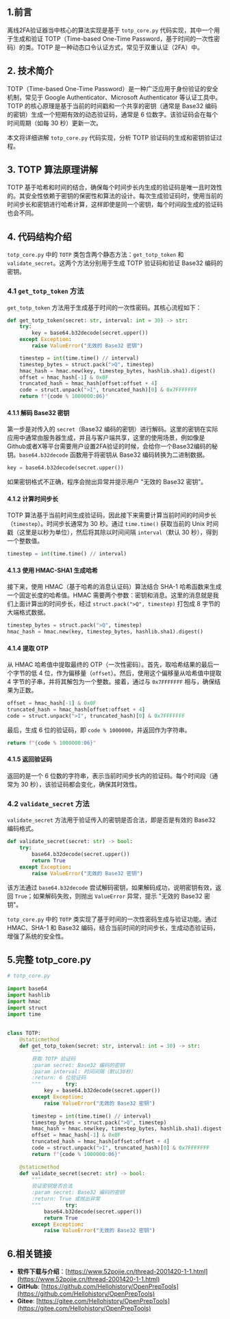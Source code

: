 ## 1.前言

离线2FA验证器当中核心的算法实现是基于 `totp_core.py` 代码实现，其中一个用于生成和验证 TOTP（Time-based One-Time Password，基于时间的一次性密码）的类。TOTP 是一种动态口令认证方式，常见于双重认证（2FA）中。
## 2. 技术简介

TOTP（Time-based One-Time Password）是一种广泛应用于身份验证的安全机制，常见于 Google Authenticator、Microsoft Authenticator 等认证工具中。
TOTP 的核心原理是基于当前的时间戳和一个共享的密钥（通常是 Base32 编码的密钥）生成一个短期有效的动态验证码，通常是 6 位数字。该验证码会在每个时间周期（如每 30 秒）更新一次。

本文将详细讲解 `totp_core.py` 代码实现，分析 TOTP 验证码的生成和密钥验证过程。

## 3. TOTP 算法原理讲解

TOTP 基于哈希和时间的结合，确保每个时间步长内生成的验证码是唯一且时效性的。其安全性依赖于密钥的保密性和算法的设计。每次生成验证码时，使用当前的时间步长和密钥进行哈希计算，这样即使是同一个密钥，每个时间段生成的验证码也会不同。

## 4. 代码结构介绍

`totp_core.py` 中的 `TOTP` 类包含两个静态方法：`get_totp_token` 和 `validate_secret`。这两个方法分别用于生成 TOTP 验证码和验证 Base32 编码的密钥。

### 4.1 `get_totp_token` 方法

`get_totp_token` 方法用于生成基于时间的一次性密码。其核心流程如下：

```python
def get_totp_token(secret: str, interval: int = 30) -> str:
    try:
        key = base64.b32decode(secret.upper())
    except Exception:
        raise ValueError("无效的 Base32 密钥")

    timestep = int(time.time() // interval)
    timestep_bytes = struct.pack(">Q", timestep)
    hmac_hash = hmac.new(key, timestep_bytes, hashlib.sha1).digest()
    offset = hmac_hash[-1] & 0x0F
    truncated_hash = hmac_hash[offset:offset + 4]
    code = struct.unpack(">I", truncated_hash)[0] & 0x7FFFFFFF
    return f"{code % 1000000:06}"
```

#### 4.1.1 解码 Base32 密钥

第一步是对传入的 `secret`（Base32 编码的密钥）进行解码。这里的密钥在实际应用中通常由服务器生成，并且与客户端共享，这里的使用场景，例如像是Github或者X等平台需要用户设置2FA验证的时候，会给你一个Base32编码的秘钥。`base64.b32decode` 函数用于将密钥从 Base32 编码转换为二进制数据。

```python
key = base64.b32decode(secret.upper())
```

如果密钥格式不正确，程序会抛出异常并提示用户 "无效的 Base32 密钥"。

#### 4.1.2 计算时间步长

TOTP 算法基于当前时间生成验证码，因此接下来需要计算当前时间的时间步长（`timestep`）。时间步长通常为 30 秒。通过 `time.time()` 获取当前的 Unix 时间戳（这里是以秒为单位），然后将其除以时间间隔 `interval`（默认 30 秒），得到一个整数值。

```python
timestep = int(time.time() // interval)
```

#### 4.1.3 使用 HMAC-SHA1 生成哈希

接下来，使用 HMAC（基于哈希的消息认证码）算法结合 SHA-1 哈希函数来生成一个固定长度的哈希值。HMAC 需要两个参数：密钥和消息。这里的消息就是我们上面计算出的时间步长，经过 `struct.pack(">Q", timestep)` 打包成 8 字节的大端格式数据。

```python
timestep_bytes = struct.pack(">Q", timestep)
hmac_hash = hmac.new(key, timestep_bytes, hashlib.sha1).digest()
```

#### 4.1.4 提取 OTP

从 HMAC 哈希值中提取最终的 OTP（一次性密码）。首先，取哈希结果的最后一个字节的低 4 位，作为偏移量（`offset`）。然后，使用这个偏移量从哈希值中提取 4 字节的子串，并将其解包为一个整数。接着，通过与 `0x7FFFFFFF` 相与，确保结果为正数。

```python
offset = hmac_hash[-1] & 0x0F
truncated_hash = hmac_hash[offset:offset + 4]
code = struct.unpack(">I", truncated_hash)[0] & 0x7FFFFFFF
```

最后，生成 6 位的验证码，即 `code % 1000000`，并返回作为字符串。

```python
return f"{code % 1000000:06}"
```

#### 4.1.5 返回验证码

返回的是一个 6 位数的字符串，表示当前时间步长内的验证码。每个时间段（通常为 30 秒），该验证码都会变化，确保其时效性。

### 4.2 `validate_secret` 方法

`validate_secret` 方法用于验证传入的密钥是否合法，即是否是有效的 Base32 编码格式。

```python
def validate_secret(secret: str) -> bool:
    try:
        base64.b32decode(secret.upper())
        return True
    except Exception:
        raise ValueError("无效的 Base32 密钥")
```

该方法通过 `base64.b32decode` 尝试解码密钥，如果解码成功，说明密钥有效，返回 `True`；如果解码失败，则抛出 `ValueError` 异常，提示 "无效的 Base32 密钥"。


`totp_core.py` 中的 `TOTP` 类实现了基于时间的一次性密码生成与验证功能。通过 HMAC、SHA-1 和 Base32 编码，结合当前时间的时间步长，生成动态验证码，增强了系统的安全性。

## 5.完整 totp_core.py

```Python
# totp_core.py  
  
import base64  
import hashlib  
import hmac  
import struct  
import time  
  
  
class TOTP:  
    @staticmethod  
    def get_totp_token(secret: str, interval: int = 30) -> str:  
        """  
        获取 TOTP 验证码  
        :param secret: Base32 编码的密钥  
        :param interval: 时间间隔（默认30秒）  
        :return: 6 位验证码  
        """        try:  
            key = base64.b32decode(secret.upper())  
        except Exception:  
            raise ValueError("无效的 Base32 密钥")  
  
        timestep = int(time.time() // interval)  
        timestep_bytes = struct.pack(">Q", timestep)  
        hmac_hash = hmac.new(key, timestep_bytes, hashlib.sha1).digest()  
        offset = hmac_hash[-1] & 0x0F  
        truncated_hash = hmac_hash[offset:offset + 4]  
        code = struct.unpack(">I", truncated_hash)[0] & 0x7FFFFFFF  
        return f"{code % 1000000:06}"  
  
    @staticmethod  
    def validate_secret(secret: str) -> bool:  
        """  
        验证密钥是否合法  
        :param secret: Base32 编码的密钥  
        :return: True 或抛出异常  
        """        try:  
            base64.b32decode(secret.upper())  
            return True  
        except Exception:  
            raise ValueError("无效的 Base32 密钥")
```

## 6.相关链接

- **软件下载与介绍**：[https://www.52pojie.cn/thread-2001420-1-1.html](https://www.52pojie.cn/thread-2001420-1-1.html)
- **GitHub**: [https://github.com/Hellohistory/OpenPrepTools](https://github.com/Hellohistory/OpenPrepTools)
- **Gitee**: [https://gitee.com/Hellohistory/OpenPrepTools](https://gitee.com/Hellohistory/OpenPrepTools)
